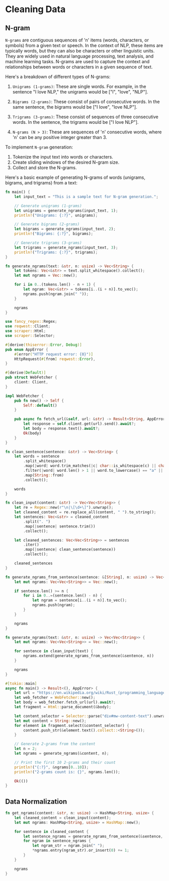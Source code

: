 # Cleaning Data

## N-gram

`N-grams` are contiguous sequences of 'n' items (words, characters, or symbols) from a given text or speech. In the context of NLP, these items are typically words, but they can also be characters or other linguistic units. They are widely used in natural language processing, text analysis, and machine learning tasks. N-grams are used to capture the context and relationships between words or characters in a given sequence of text.

Here's a breakdown of different types of N-grams:

1. `Unigrams (1-grams)`: These are single words. For example, in the sentence "I love NLP," the unigrams would be ["I", "love", "NLP"].

1. `Bigrams (2-grams)`: These consist of pairs of consecutive words. In the same sentence, the bigrams would be ["I love", "love NLP"].

1. `Trigrams (3-grams)`: These consist of sequences of three consecutive words. In the sentence, the trigrams would be ["I love NLP"].

1. `N-grams (N > 3)`: These are sequences of 'n' consecutive words, where 'n' can be any positive integer greater than 3.

To implement `N-gram` generation:

1. Tokenize the input text into words or characters.
1. Create sliding windows of the desired N-gram size.
1. Collect and store the N-grams.

Here's a basic example of generating N-grams of words (unigrams, bigrams, and trigrams) from a text:

```rs
fn main() {
    let input_text = "This is a sample text for N-gram generation.";

    // Generate unigrams (1-grams)
    let unigrams = generate_ngrams(input_text, 1);
    println!("Unigrams: {:?}", unigrams);

    // Generate bigrams (2-grams)
    let bigrams = generate_ngrams(input_text, 2);
    println!("Bigrams: {:?}", bigrams);

    // Generate trigrams (3-grams)
    let trigrams = generate_ngrams(input_text, 3);
    println!("Trigrams: {:?}", trigrams);
}

fn generate_ngrams(text: &str, n: usize) -> Vec<String> {
    let tokens: Vec<&str> = text.split_whitespace().collect();
    let mut ngrams = Vec::new();

    for i in 0..(tokens.len() - n + 1) {
        let ngram: Vec<&str> = tokens[i..(i + n)].to_vec();
        ngrams.push(ngram.join(" "));
    }

    ngrams
}
```

```rs
use fancy_regex::Regex;
use reqwest::Client;
use scraper::Html;
use scraper::Selector;

#[derive(thiserror::Error, Debug)]
pub enum AppError {
    #[error("HTTP request error: {0}")]
    HttpRequest(#[from] reqwest::Error),
}

#[derive(Default)]
pub struct WebFetcher {
    client: Client,
}

impl WebFetcher {
    pub fn new() -> Self {
        Self::default()
    }

    pub async fn fetch_url(&self, url: &str) -> Result<String, AppError> {
        let response = self.client.get(url).send().await?;
        let body = response.text().await?;
        Ok(body)
    }
}

fn clean_sentence(sentence: &str) -> Vec<String> {
    let words = sentence
        .split_whitespace()
        .map(|word| word.trim_matches(|c| char::is_whitespace(c) || char::is_ascii_punctuation(&c)))
        .filter(|word| word.len() > 1 || word.to_lowercase() == "a" || word.to_lowercase() == "i")
        .map(String::from)
        .collect();

    words
}

fn clean_input(content: &str) -> Vec<Vec<String>> {
    let re = Regex::new(r"\n|\[\d+\]").unwrap();
    let cleaned_content = re.replace_all(content, " ").to_string();
    let sentences: Vec<&str> = cleaned_content
        .split(". ")
        .map(|sentence| sentence.trim())
        .collect();

    let cleaned_sentences: Vec<Vec<String>> = sentences
        .iter()
        .map(|sentence| clean_sentence(sentence))
        .collect();

    cleaned_sentences
}

fn generate_ngrams_from_sentence(sentence: &[String], n: usize) -> Vec<Vec<String>> {
    let mut ngrams: Vec<Vec<String>> = Vec::new();

    if sentence.len() >= n {
        for i in 0..=(sentence.len() - n) {
            let ngram = sentence[i..(i + n)].to_vec();
            ngrams.push(ngram);
        }
    }

    ngrams
}

fn generate_ngrams(text: &str, n: usize) -> Vec<Vec<String>> {
    let mut ngrams: Vec<Vec<String>> = Vec::new();

    for sentence in clean_input(text) {
        ngrams.extend(generate_ngrams_from_sentence(&sentence, n))
    }

    ngrams
}

#[tokio::main]
async fn main() -> Result<(), AppError> {
    let url = "https://en.wikipedia.org/wiki/Rust_(programming_language)";
    let web_fetcher = WebFetcher::new();
    let body = web_fetcher.fetch_url(url).await?;
    let fragment = Html::parse_document(&body);

    let content_selector = Selector::parse("div#mw-content-text").unwrap();
    let mut content = String::new();
    for element in fragment.select(&content_selector) {
        content.push_str(&element.text().collect::<String>());
    }

    // Generate 2-grams from the content
    let n = 2;
    let ngrams = generate_ngrams(&content, n);

    // Print the first 10 2-grams and their count
    println!("{:?}", &ngrams[0..10]);
    println!("2-grams count is: {}", ngrams.len());

    Ok(())
}
```

## Data Normalization

```rs
fn get_ngrams(content: &str, n: usize) -> HashMap<String, usize> {
    let cleaned_content = clean_input(content);
    let mut ngrams: HashMap<String, usize> = HashMap::new();

    for sentence in cleaned_content {
        let sentence_ngrams = generate_ngrams_from_sentence(&sentence, n);
        for ngram in sentence_ngrams {
            let ngram_str = ngram.join(" ");
            *ngrams.entry(ngram_str).or_insert(0) += 1;
        }
    }

    ngrams
}
```
